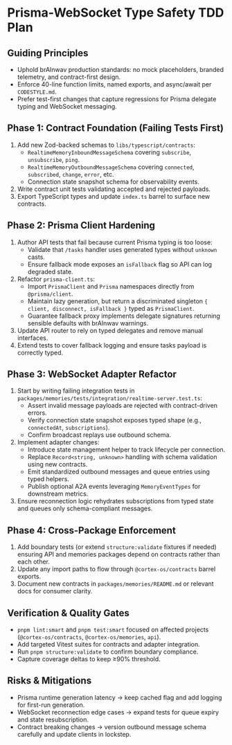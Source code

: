# Prisma-WebSocket Type Safety TDD Plan

## Guiding Principles

- Uphold brAInwav production standards: no mock placeholders, branded telemetry, and contract-first design.
- Enforce 40-line function limits, named exports, and async/await per `CODESTYLE.md`.
- Prefer test-first changes that capture regressions for Prisma delegate typing and WebSocket messaging.

## Phase 1: Contract Foundation (Failing Tests First)

1. Add new Zod-backed schemas to `libs/typescript/contracts`:
   - `RealtimeMemoryInboundMessageSchema` covering `subscribe`, `unsubscribe`, `ping`.
   - `RealtimeMemoryOutboundMessageSchema` covering `connected`, `subscribed`, `change`, `error`, etc.
   - Connection state snapshot schema for observability events.
2. Write contract unit tests validating accepted and rejected payloads.
3. Export TypeScript types and update `index.ts` barrel to surface new contracts.

## Phase 2: Prisma Client Hardening

1. Author API tests that fail because current Prisma typing is too loose:
   - Validate that `/tasks` handler uses generated types without `unknown` casts.
   - Ensure fallback mode exposes an `isFallback` flag so API can log degraded state.
2. Refactor `prisma-client.ts`:
   - Import `PrismaClient` and `Prisma` namespaces directly from `@prisma/client`.
   - Maintain lazy generation, but return a discriminated singleton `{ client, disconnect, isFallback }` typed as `PrismaClient`.
   - Guarantee fallback proxy implements delegate signatures returning sensible defaults with brAInwav warnings.
3. Update API router to rely on typed delegates and remove manual interfaces.
4. Extend tests to cover fallback logging and ensure tasks payload is correctly typed.

## Phase 3: WebSocket Adapter Refactor

1. Start by writing failing integration tests in `packages/memories/tests/integration/realtime-server.test.ts`:
   - Assert invalid message payloads are rejected with contract-driven errors.
   - Verify connection state snapshot exposes typed shape (e.g., `connectedAt`, `subscriptions`).
   - Confirm broadcast replays use outbound schema.
2. Implement adapter changes:
   - Introduce state management helper to track lifecycle per connection.
   - Replace `Record<string, unknown>` handling with schema validation using new contracts.
   - Emit standardized outbound messages and queue entries using typed helpers.
   - Publish optional A2A events leveraging `MemoryEventTypes` for downstream metrics.
3. Ensure reconnection logic rehydrates subscriptions from typed state and queues only schema-compliant messages.

## Phase 4: Cross-Package Enforcement

1. Add boundary tests (or extend `structure:validate` fixtures if needed) ensuring API and
   memories packages depend on contracts rather than each other.
2. Update any import paths to flow through `@cortex-os/contracts` barrel exports.
3. Document new contracts in `packages/memories/README.md` or relevant docs for consumer clarity.

## Verification & Quality Gates

- `pnpm lint:smart` and `pnpm test:smart` focused on affected projects (`@cortex-os/contracts`, `@cortex-os/memories`, `api`).
- Add targeted Vitest suites for contracts and adapter integration.
- Run `pnpm structure:validate` to confirm boundary compliance.
- Capture coverage deltas to keep ≥90% threshold.

## Risks & Mitigations

- Prisma runtime generation latency → keep cached flag and add logging for first-run generation.
- WebSocket reconnection edge cases → expand tests for queue expiry and state resubscription.
- Contract breaking changes → version outbound message schema carefully and update clients in lockstep.
